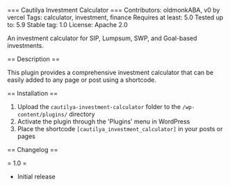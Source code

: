 === Cautilya Investment Calculator ===
Contributors: oldmonkABA, v0 by vercel
Tags: calculator, investment, finance
Requires at least: 5.0
Tested up to: 5.9
Stable tag: 1.0
License: Apache 2.0


An investment calculator for SIP, Lumpsum, SWP, and Goal-based investments.

== Description ==

This plugin provides a comprehensive investment calculator that can be easily added to any page or post using a shortcode.

== Installation ==

1. Upload the `cautilya-investment-calculator` folder to the `/wp-content/plugins/` directory
2. Activate the plugin through the 'Plugins' menu in WordPress
3. Place the shortcode `[cautilya_investment_calculator]` in your posts or pages

== Changelog ==

= 1.0 =
* Initial release